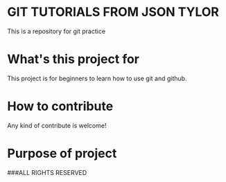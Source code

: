 # GIT TUTORIALS FROM JSON TYLOR

This is a repository for git practice

# What's this project for

This project is for beginners to learn how to use git and github.

# How to contribute

Any kind of contribute is welcome!

# Purpose of project

###ALL RIGHTS RESERVED
